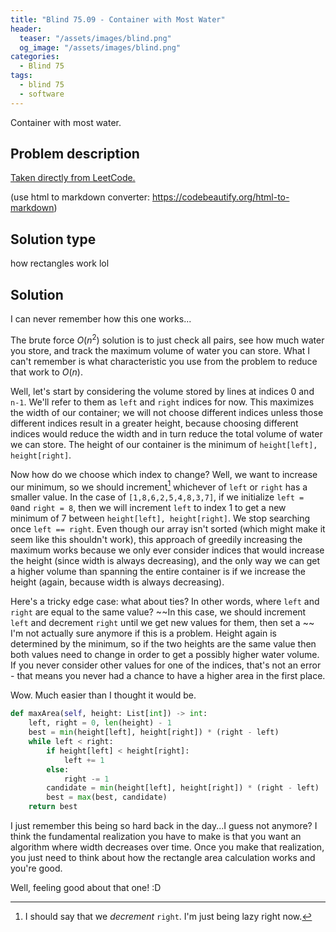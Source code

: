 ```yaml
---
title: "Blind 75.09 - Container with Most Water"
header:
  teaser: "/assets/images/blind.png"
  og_image: "/assets/images/blind.png"
categories: 
  - Blind 75
tags:
  - blind 75
  - software
---
```


Container with most water.

## Problem description

[Taken directly from LeetCode.](replace_with_link)

(use html to markdown converter: https://codebeautify.org/html-to-markdown)

## Solution type

how rectangles work lol

## Solution

I can never remember how this one works...

The brute force $O(n^2)$ solution is to just check all pairs, see how much water you store, and track the maximum volume of water you can store. What I can't remember is what characteristic you use from the problem to reduce that work to $O(n)$. 

Well, let's start by considering the volume stored by lines at indices 0 and `n-1`. We'll refer to them as `left` and `right` indices for now. This maximizes the width of our container; we will not choose different indices unless those different indices result in a greater height, because choosing different indices would reduce the width and in turn reduce the total volume of water we can store. The height of our container is the minimum of `height[left], height[right]`.

Now how do we choose which index to change? Well, we want to increase our minimum, so we should increment[^0] whichever of `left` or `right` has a smaller value. In the case of `[1,8,6,2,5,4,8,3,7]`, if we initialize `left = 0`and `right = 8`, then we will increment `left` to index 1 to get a new minimum of 7 between `height[left], height[right]`. We stop searching once `left == right`. Even though our array isn't sorted (which might make it seem like this shouldn't work), this approach  of greedily increasing the maximum works because we only ever consider indices that would increase the height (since width is always decreasing), and the only way we can get a higher volume than spanning the entire container is if we increase the height (again, because width is always decreasing). 

[^0]: I should say that we *decrement* `right`. I'm just being lazy right now.

Here's a tricky edge case: what about ties? In other words, where `left` and `right` are equal to the same value? ~~In this case, we should increment `left` and decrement `right` until we get new values for them, then set a ~~ I'm not actually sure anymore if this is a problem. Height again is determined by the minimum, so if the two heights are the same value then both values need to change in order to get a possibly higher water volume. If you never consider other values for one of the indices, that's not an error - that means you never had a chance to have a higher area in the first place.

Wow. Much easier than I thought it would be.

```python
def maxArea(self, height: List[int]) -> int:
    left, right = 0, len(height) - 1
    best = min(height[left], height[right]) * (right - left)
    while left < right:
        if height[left] < height[right]:
            left += 1
        else:
            right -= 1
        candidate = min(height[left], height[right]) * (right - left)
        best = max(best, candidate)
    return best
```

I just remember this being so hard back in the day...I guess not anymore? I think the fundamental realization you have to make is that you want an algorithm where width decreases over time. Once you make that realization, you just need to think about how the rectangle area calculation works and you're good.

Well, feeling good about that one! :D
